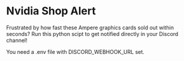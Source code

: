 # Nvidia Shop Alert

Frustrated by how fast these Ampere graphics cards sold out within seconds? Run this python scipt to get notified directly in your Discord channel!

You need a .env file with DISCORD_WEBHOOK_URL set.
